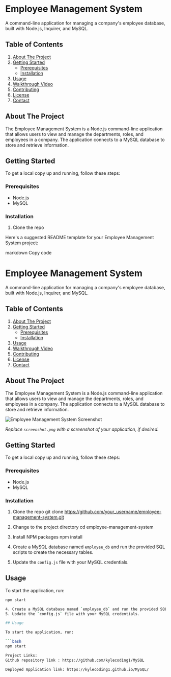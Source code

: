 # Employee Management System

A command-line application for managing a company's employee database, built with Node.js, Inquirer, and MySQL.

## Table of Contents

1. [About The Project](#about-the-project)
2. [Getting Started](#getting-started)
   - [Prerequisites](#prerequisites)
   - [Installation](#installation)
3. [Usage](#usage)
4. [Walkthrough Video](#walkthrough-video)
5. [Contributing](#contributing)
6. [License](#license)
7. [Contact](#contact)

## About The Project

The Employee Management System is a Node.js command-line application that allows users to view and manage the departments, roles, and employees in a company. The application connects to a MySQL database to store and retrieve information.

## Getting Started

To get a local copy up and running, follow these steps:

### Prerequisites

* Node.js
* MySQL

### Installation

1. Clone the repo

Here's a suggested README template for your Employee Management System project:

markdown
Copy code
# Employee Management System

A command-line application for managing a company's employee database, built with Node.js, Inquirer, and MySQL.

## Table of Contents

1. [About The Project](#about-the-project)
2. [Getting Started](#getting-started)
   - [Prerequisites](#prerequisites)
   - [Installation](#installation)
3. [Usage](#usage)
4. [Walkthrough Video](#walkthrough-video)
5. [Contributing](#contributing)
6. [License](#license)
7. [Contact](#contact)

## About The Project

The Employee Management System is a Node.js command-line application that allows users to view and manage the departments, roles, and employees in a company. The application connects to a MySQL database to store and retrieve information.

![Employee Management System Screenshot](./screenshot.png)

*Replace `screenshot.png` with a screenshot of your application, if desired.*

## Getting Started

To get a local copy up and running, follow these steps:

### Prerequisites

* Node.js
* MySQL

### Installation

1. Clone the repo
git clone https://github.com/your_username/employee-management-system.git

2. Change to the project directory
cd employee-management-system

3. Install NPM packages
npm install

4. Create a MySQL database named `employee_db` and run the provided SQL scripts to create the necessary tables.
5. Update the `config.js` file with your MySQL credentials.

## Usage

To start the application, run:

```bash
npm start

4. Create a MySQL database named `employee_db` and run the provided SQL scripts to create the necessary tables.
5. Update the `config.js` file with your MySQL credentials.

## Usage

To start the application, run:

```bash
npm start

Project Links:
Github repository link : https://github.com/kylecoding1/MySQL

Deployed Application link: https://kylecoding1.github.io/MySQL/
